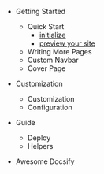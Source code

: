 <!-- docs/_sidebar.md -->
- Getting Started

  - <span>Quick Start</span>
    - [initialize](/chapters/a_Getting-Started/a_Quick-Start/initialize.md)
    - [preview your site](/chapters/a_Getting-Started/a_Quick-Start/preview-your-site.md)
  - <span>Writing More Pages</span>
  - <span>Custom Navbar</span>
  - <span>Cover Page</span>
- Customization

  - <span>Customization</span>
  - <span>Configuration</span>
- Guide

  - <span>Deploy</span>
  - <span>Helpers</span>
- Awesome Docsify

